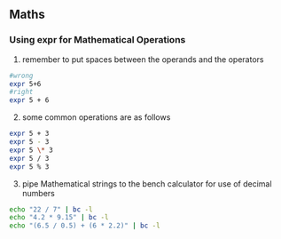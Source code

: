 ## Maths

### Using expr for Mathematical Operations

1. remember to put spaces between the operands and the operators

```bash
#wrong
expr 5+6
#right
expr 5 + 6
```

2. some common operations are as follows

```bash
expr 5 + 3
expr 5 - 3
expr 5 \* 3
expr 5 / 3
expr 5 % 3
```

3. pipe Mathematical strings to the bench calculator for use of decimal numbers

```bash
echo "22 / 7" | bc -l
echo "4.2 * 9.15" | bc -l
echo "(6.5 / 0.5) + (6 * 2.2)" | bc -l
```
